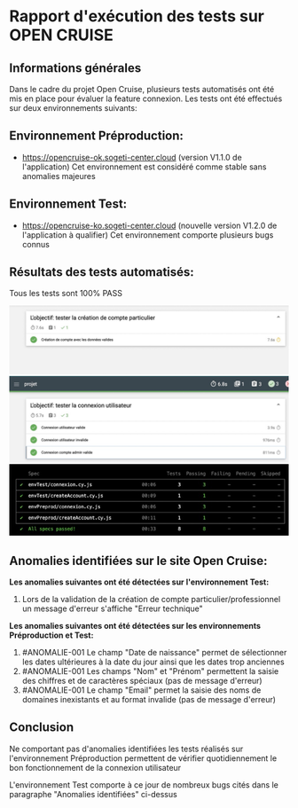 # Rapport d'exécution des tests sur OPEN CRUISE

## Informations générales

Dans le cadre du projet Open Cruise, plusieurs tests automatisés ont été mis en place pour évaluer la feature connexion. Les tests ont été effectués sur deux environnements suivants:

## Environnement Préproduction:
- https://opencruise-ok.sogeti-center.cloud (version V1.1.0 de l'application)
Cet environnement est considéré comme stable sans anomalies majeures

## Environnement Test:
- https://opencruise-ko.sogeti-center.cloud (nouvelle version V1.2.0 de l'application à qualifier)
Cet environnement comporte plusieurs bugs connus

## Résultats des tests automatisés:
Tous les tests sont 100% PASS

![alt text](testCompte.jpeg)
![alt text](testConnexion.jpeg)
![alt text](status.jpeg)



## Anomalies identifiées sur le site Open Cruise:

**Les anomalies suivantes ont été détectées sur l'environnement Test:**
1. Lors de la validation de la création de compte particulier/professionnel un message d'erreur s'affiche "Erreur technique"
   
**Les anomalies suivantes ont été détectées sur les environnements Préproduction et Test:**
1. #ANOMALIE-001 Le champ "Date de naissance" permet de sélectionner les dates ultérieures à la date du jour ainsi que les dates trop anciennes
2. #ANOMALIE-001 Les champs "Nom" et "Prénom" permettent la saisie des chiffres et de caractères spéciaux (pas de message d'erreur)
3. #ANOMALIE-001 Le champ "Email" permet la saisie des noms de domaines inexistants et au format invalide (pas de message d'erreur)

## Conclusion

Ne comportant pas d'anomalies identifiées les tests réalisés sur l'environnement Préproduction permettent de vérifier quotidiennement le bon fonctionnement de la connexion utilisateur

L'environnement Test comporte à ce jour de nombreux bugs cités dans le paragraphe "Anomalies identifiées" ci-dessus


